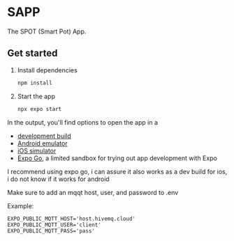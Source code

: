 # SAPP
The SPOT (Smart Pot) App.

## Get started

1. Install dependencies

   ```bash
   npm install
   ```

2. Start the app

   ```bash
   npx expo start
   ```

In the output, you'll find options to open the app in a

- [development build](https://docs.expo.dev/develop/development-builds/introduction/)
- [Android emulator](https://docs.expo.dev/workflow/android-studio-emulator/)
- [iOS simulator](https://docs.expo.dev/workflow/ios-simulator/)
- [Expo Go](https://expo.dev/go), a limited sandbox for trying out app development with Expo

I recommend using expo go, i can assure it also works as a dev build for ios, i do not know if it works for android

Make sure to add an mqqt host, user, and password to .env

Example:
```
EXPO_PUBLIC_MQTT_HOST='host.hivemq.cloud'
EXPO_PUBLIC_MQTT_USER='client'
EXPO_PUBLIC_MQTT_PASS='pass'
```
